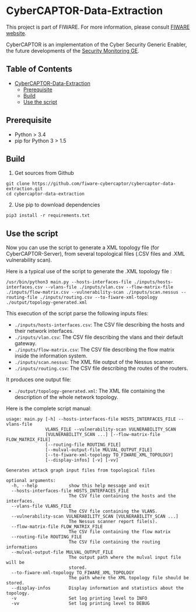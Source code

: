 CyberCAPTOR-Data-Extraction
==============

This project is part of FIWARE. For more information, please consult [FIWARE website](http://www.fiware.org/).

CyberCAPTOR is an implementation of the Cyber Security Generic Enabler, the future developments of the [Security Monitoring GE](http://catalogue.fiware.org/enablers/security-monitoring).

## Table of Contents

- [CyberCAPTOR-Data-Extraction](#cybercaptor-data-extraction)
	- [Prerequisite](#prerequisite)
	- [Build](#build)
	- [Use the script](#user-he-script)

## Prerequisite

- Python > 3.4
- pip for Python 3 > 1.5

## Build

1) Get sources from Github

```
git clone https://github.com/fiware-cybercaptor/cybercaptor-data-extraction.git
cd cybercaptor-data-extraction
```

2) Use pip to download dependencies

```
pip3 install -r requirements.txt
```

## Use the script

Now you can use the script to generate a XML topology file (for CyberCAPTOR-Server), from several topological files (.CSV files and .XML vulnerability scan).

Here is a typical use of the script to generate the .XML topology file :

```
/usr/bin/python3 main.py --hosts-interfaces-file ./inputs/hosts-interfaces.csv --vlans-file ./inputs/vlan.csv --flow-matrix-file ./inputs/flow-matrix.csv --vulnerability-scan ./inputs/scan.nessus --routing-file ./inputs/routing.csv --to-fiware-xml-topology ./output/topology-generated.xml
```

This execution of the script parse the following inputs files:
  - `./inputs/hosts-interfaces.csv`: The CSV file describing the hosts and their network interfaces.
  - `./inputs/vlan.csv`: The CSV file describing the vlans and their default gateway.
  - `./inputs/flow-matrix.csv`: The CSV file describing the flow matrix inside the information system.
  - `./inputs/scan.nessus`: The XML file output of the Nessus scanner.
  - `./inputs/routing.csv`: The CSV file describing the routes of the routers.

It produces one output file:
  - `./output/topology-generated.xml`: The XML file containing the description of the whole network topology.

Here is the complete script manual:

```
usage: main.py [-h] --hosts-interfaces-file HOSTS_INTERFACES_FILE --vlans-file
               VLANS_FILE --vulnerability-scan VULNERABILITY_SCAN
               [VULNERABILITY_SCAN ...] [--flow-matrix-file FLOW_MATRIX_FILE]
               [--routing-file ROUTING_FILE]
               [--mulval-output-file MULVAL_OUTPUT_FILE]
               [--to-fiware-xml-topology TO_FIWARE_XML_TOPOLOGY]
               [--display-infos] [-v] [-vv]

Generates attack graph input files from topological files

optional arguments:
  -h, --help            show this help message and exit
  --hosts-interfaces-file HOSTS_INTERFACES_FILE
                        The CSV file containing the hosts and the interfaces.
  --vlans-file VLANS_FILE
                        The CSV file containing the VLANS.
  --vulnerability-scan VULNERABILITY_SCAN [VULNERABILITY_SCAN ...]
                        The Nessus scanner report file(s).
  --flow-matrix-file FLOW_MATRIX_FILE
                        The CSV file containing the flow matrix
  --routing-file ROUTING_FILE
                        The CSV file containing the routing informations
  --mulval-output-file MULVAL_OUTPUT_FILE
                        The output path where the mulval input file will be
                        stored.
  --to-fiware-xml-topology TO_FIWARE_XML_TOPOLOGY
                        The path where the XML topology file should be stored.
  --display-infos       Display information and statistics about the topology.
  -v                    Set log printing level to INFO
  -vv                   Set log printing level to DEBUG
```
